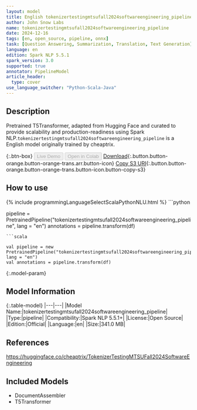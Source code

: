 ```yaml
---
layout: model
title: English tokenizertestingmtsufall2024softwareengineering_pipeline pipeline T5Transformer from cheaptrix
author: John Snow Labs
name: tokenizertestingmtsufall2024softwareengineering_pipeline
date: 2024-12-16
tags: [en, open_source, pipeline, onnx]
task: [Question Answering, Summarization, Translation, Text Generation]
language: en
edition: Spark NLP 5.5.1
spark_version: 3.0
supported: true
annotator: PipelineModel
article_header:
  type: cover
use_language_switcher: "Python-Scala-Java"
---
```


## Description

Pretrained T5Transformer, adapted from Hugging Face and curated to provide scalability and production-readiness using Spark NLP.`tokenizertestingmtsufall2024softwareengineering_pipeline` is a English model originally trained by cheaptrix.

{:.btn-box}
<button class="button button-orange" disabled>Live Demo</button>
<button class="button button-orange" disabled>Open in Colab</button>
[Download](https://s3.amazonaws.com/auxdata.johnsnowlabs.com/public/models/tokenizertestingmtsufall2024softwareengineering_pipeline_en_5.5.1_3.0_1734327749937.zip){:.button.button-orange.button-orange-trans.arr.button-icon}
[Copy S3 URI](s3://auxdata.johnsnowlabs.com/public/models/tokenizertestingmtsufall2024softwareengineering_pipeline_en_5.5.1_3.0_1734327749937.zip){:.button.button-orange.button-orange-trans.button-icon.button-copy-s3}

## How to use



<div class="tabs-box" markdown="1">
{% include programmingLanguageSelectScalaPythonNLU.html %}
```python

pipeline = PretrainedPipeline("tokenizertestingmtsufall2024softwareengineering_pipeline", lang = "en")
annotations =  pipeline.transform(df)   

```
```scala

val pipeline = new PretrainedPipeline("tokenizertestingmtsufall2024softwareengineering_pipeline", lang = "en")
val annotations = pipeline.transform(df)

```
</div>

{:.model-param}
## Model Information

{:.table-model}
|---|---|
|Model Name:|tokenizertestingmtsufall2024softwareengineering_pipeline|
|Type:|pipeline|
|Compatibility:|Spark NLP 5.5.1+|
|License:|Open Source|
|Edition:|Official|
|Language:|en|
|Size:|341.0 MB|

## References

https://huggingface.co/cheaptrix/TokenizerTestingMTSUFall2024SoftwareEngineering

## Included Models

- DocumentAssembler
- T5Transformer